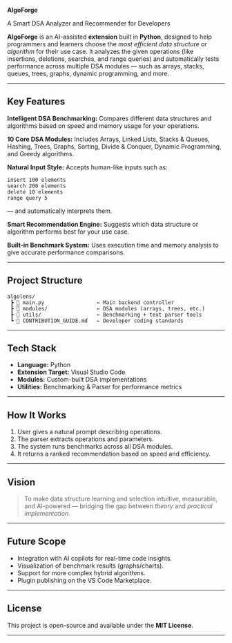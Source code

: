 
 **AlgoForge**

 A Smart DSA Analyzer and Recommender for Developers

**AlgoForge** is an AI-assisted  **extension** built in **Python**, designed to help programmers and learners choose the *most efficient data structure or algorithm* for their use case.
It analyzes the given operations (like insertions, deletions, searches, and range queries) and automatically tests performance across multiple DSA modules — such as arrays, stacks, queues, trees, graphs, dynamic programming, and more.

---

## Key Features

 **Intelligent DSA Benchmarking:**
  Compares different data structures and algorithms based on speed and memory usage for your operations.

  **10 Core DSA Modules:**
  Includes Arrays, Linked Lists, Stacks & Queues, Hashing, Trees, Graphs, Sorting, Divide & Conquer, Dynamic Programming, and Greedy algorithms.

 **Natural Input Style:**
  Accepts human-like inputs such as:

  ```
  insert 100 elements
  search 200 elements
  delete 10 elements
  range query 5
  ```

  — and automatically interprets them.

 **Smart Recommendation Engine:**
  Suggests which data structure or algorithm performs best for your use case.

 **Built-in Benchmark System:**
  Uses execution time and memory analysis to give accurate performance comparisons.

---

##  Project Structure

```
algolens/
 ┣ 📄 main.py                 ← Main backend controller
 ┣ 📁 modules/                ← DSA modules (arrays, trees, etc.)
 ┣ 📁 utils/                  ← Benchmarking + text parser tools
 ┗ 📄 CONTRIBUTION_GUIDE.md   ← Developer coding standards
```

---

## Tech Stack

* **Language:** Python
* **Extension Target:** Visual Studio Code
* **Modules:** Custom-built DSA implementations
* **Utilities:** Benchmarking & Parser for performance metrics

---

## How It Works

1. User gives a natural prompt describing operations.
2. The parser extracts operations and parameters.
3. The system runs benchmarks across all DSA modules.
4. It returns a ranked recommendation based on speed and efficiency.

---

## Vision

> To make data structure learning and selection intuitive, measurable, and AI-powered —
> bridging the gap between *theory* and *practical implementation.*

---

## Future Scope

* Integration with AI copilots for real-time code insights.
* Visualization of benchmark results (graphs/charts).
* Support for more complex hybrid algorithms.
* Plugin publishing on the VS Code Marketplace.

---

## License

This project is open-source and available under the **MIT License**.

---


